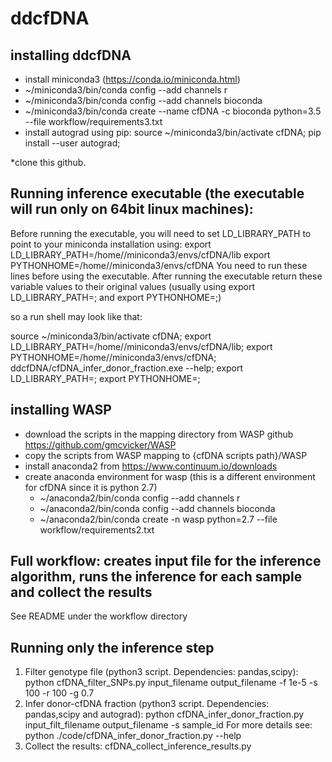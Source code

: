 # ddcfDNA

## installing ddcfDNA

* install miniconda3 (https://conda.io/miniconda.html)
* ~/miniconda3/bin/conda config --add channels r
* ~/miniconda3/bin/conda config --add channels bioconda
* ~/miniconda3/bin/conda create --name cfDNA -c bioconda python=3.5 --file workflow/requirements3.txt       
* install autograd using pip: 
source ~/miniconda3/bin/activate cfDNA; 
pip install --user autograd;

*clone this github.

## Running inference executable (the executable will run only on 64bit linux machines):

Before running the executable, you will need to set LD_LIBRARY_PATH to point to your miniconda installation using:
export LD_LIBRARY_PATH=/home/<YOUR USER NAME>/miniconda3/envs/cfDNA/lib
export PYTHONHOME=/home/<YOUR USER NAME>/miniconda3/envs/cfDNA
You need to run these lines before using the executable.
After running the executable return these variable values to their original values
(usually using 
export LD_LIBRARY_PATH=;
and 
export PYTHONHOME=;)

so a run shell may look like that:

source ~/miniconda3/bin/activate cfDNA;
export LD_LIBRARY_PATH=/home/<YOUR USER NAME>/miniconda3/envs/cfDNA/lib; 
export PYTHONHOME=/home/<YOUR USER NAME>/miniconda3/envs/cfDNA; 
ddcfDNA/cfDNA_infer_donor_fraction.exe --help;
export LD_LIBRARY_PATH=; 
export PYTHONHOME=; 

## installing WASP

* download the scripts in the mapping directory from WASP github https://github.com/gmcvicker/WASP
* copy the scripts from WASP mapping to {cfDNA scripts path}/WASP 
* install anaconda2 from https://www.continuum.io/downloads
* create anaconda environment for wasp (this is a different environment for cfDNA since it is python 2.7)
  * ~/anaconda2/bin/conda config --add channels r
  * ~/anaconda2/bin/conda config --add channels bioconda
  * ~/anaconda2/bin/conda create -n wasp python=2.7 --file workflow/requirements2.txt

## Full workflow: creates input file for the inference algorithm, runs the inference for each sample and collect the results
See README under the workflow directory

## Running only the inference step
1. Filter genotype file (python3 script. Dependencies: pandas,scipy):
  python cfDNA_filter_SNPs.py input_filename output_filename -f 1e-5 -s 100 -r 100 -g 0.7
2. Infer donor-cfDNA fraction (python3 script. Dependencies: pandas,scipy and autograd): 
  python cfDNA_infer_donor_fraction.py input_filt_filename output_filename -s sample_id
  For more details see: 
  python ./code/cfDNA_infer_donor_fraction.py --help
3. Collect the results:
  cfDNA_collect_inference_results.py




